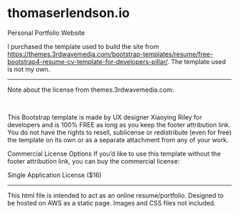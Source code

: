 # thomaserlendson.io
Personal Portfolio Website

I purchased the template used to build the site from https://themes.3rdwavemedia.com/bootstrap-templates/resume/free-bootstrap4-resume-cv-template-for-developers-pillar/. The template used is not my own.

<hr/>

Note about the license from themes.3rdwavemedia.com:

<br/>

This Bootstrap template is made by UX designer Xiaoying Riley for developers and is 100% FREE as long as you keep the footer attribution link. You do not have the rights to resell, sublicense or redistribute (even for free) the template on its own or as a separate attachment from any of your work.

Commercial License Options
If you’d like to use this template without the footer attribution link, you can buy the commercial license:

Single Application License ($16)
<br/>
<hr/>

This html file is intended to act as an online resume/portfolio.
Designed to be hosted on AWS as a static page. Images and CSS files not included.
